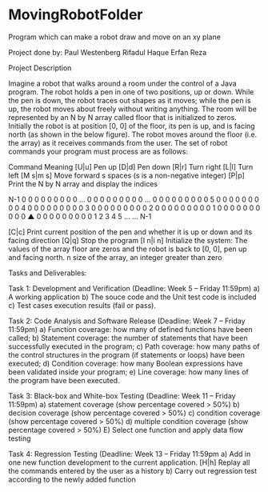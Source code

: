 # MovingRobotFolder

Program which can make a robot draw and move on an xy plane

Project done by:
Paul Westenberg
Rifadul Haque
Erfan Reza 


Project Description 

Imagine a robot that walks around a room under the control of a Java program. The robot holds 
a pen in one of two positions, up or down. While the pen is down, the robot traces out shapes as 
it moves; while the pen is up, the robot moves about freely without writing anything. The room 
will be represented by an N by N array called floor that is initialized to zeros. Initially the robot is 
at position [0, 0] of the floor, its pen is up, and is facing north (as shown in the below figure).
The robot moves around the floor (i.e. the array) as it receives commands from the user. The 
set of robot commands your program must process are as follows: 

Command Meaning 
  [U|u] Pen up 
  [D|d] Pen down 
  [R|r] Turn right 
  [L|l] Turn left 
  [M s|m s] Move forward s spaces (s is a non-negative integer) 
  [P|p] Print the N by N array and display the indices

N-1 0 0 0 0 0 0 0 0 0
… 0 0 0 0 0 0 0 0 0
… 0 0 0 0 0 0 0 0 0
5 0 0 0 0 0 0 0 0 0
4 0 0 0 0 0 0 0 0 0
3 0 0 0 0 0 0 0 0 0
2 0 0 0 0 0 0 0 0 0
1 0 0 0 0 0 0 0 0 0
0 ▲ 0 0 0 0 0 0 0 0
0 1 2 3 4 5 … … N-1

  [C|c] Print current position of the pen and whether it is up or down and its 
        facing direction
  [Q|q] Stop the program
  [I n|i n] Initialize the system: The values of the array floor are zeros and the robot 
        is back to [0, 0], pen up and facing north. n size of the array, an integer 
         greater than zero 
         
 Tasks and Deliverables:
 
 Task 1: Development and Verification  (Deadline: Week 5 – Friday 11:59pm)
    a) A working application
    b) The souce code and the Unit test code is included
    c) Test cases execution results (fail or pass).
    
 Task 2: Code Analysis and Software Release (Deadline: Week 7 – Friday 11:59pm)
    a) Function coverage: how many of defined functions have been called;
    b) Statement coverage: the number of statements that have been successfully executed in 
        the program;
    c) Path coverage: how many paths of the control structures in the program (if statements or 
        loops) have been executed;
    d) Condition coverage: how many Boolean expressions have been validated inside your 
        program;
    e) Line coverage: how many lines of the program have been executed.
    
 Task 3: Black-box and White-box Testing (Deadline: Week 11 – Friday 11:59pm)
     a) statement coverage (show percentage covered > 50%)
     b) decision coverage (show percentage covered > 50%)
     c) condition coverage (show percentage covered > 50%)
     d) multiple condition coverage (show percentage covered > 50%)
     E) Select one function and apply data flow testing
     
 Task 4: Regression Testing (Deadline: Week 13 – Friday 11:59pm
     a) Add in one new function development to the current application. 
        [H|h] Replay all the commands entered by the user as a history 
     b) Carry out regression test according to the newly added function
 

